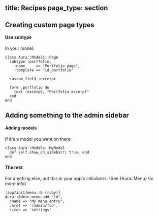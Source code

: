 title: Recipes
page_type: section
--
## Creating custom page types

#### Use subtype
In your model:

    class Aura::Models::Page
      subtype :portfolio,
        :name     => "Portfolio page",
        :template => "id_portfolio"

      custom_field :excerpt

      form :portfolio do
        text :excerpt, "Portfolio excerpt"
      end
    end

## Adding something to the admin sidebar

#### Adding models
If it's a model you want on there:

    class Aura::Models::MyModel
      def self.show_on_sidebar?; true; end
    end

#### The rest
For anything else, put this in your app's initializers. (See {Aura::Menu} for more info)

    [app/init/menu.rb (ruby)]
    Aura::Admin.menu.add "id",
      :name => "My menu entry",
      :href => '/admin/foo',
      :icon => 'settings'

